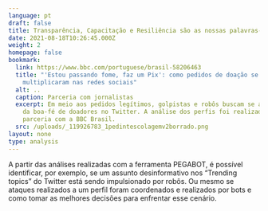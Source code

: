 ```yaml
---
language: pt
draft: false
title: Transparência, Capacitação e Resiliência são as nossas palavras-chaves
date: 2021-08-18T10:26:45.000Z
weight: 2
homepage: false
bookmark:
  link: https://www.bbc.com/portuguese/brasil-58206463
  title: "'Estou passando fome, faz um Pix': como pedidos de doação se
    multiplicaram nas redes sociais"
  alt: ..
  caption: Parceria com jornalistas
  excerpt: Em meio aos pedidos legítimos, golpistas e robôs buscam se aproveitar
    da boa-fé de doadores no Twitter. A análise dos perfis foi realizada em
    parceria com a BBC Brasil.
  src: /uploads/_119926783_1pedintescolagemv2borrado.png
layout: none
type: analysis
---
```

A partir das análises realizadas com a ferramenta PEGABOT, é possível identificar, por exemplo, se um assunto desinformativo nos “Trending topics” do Twitter está sendo impulsionado por robôs. Ou mesmo se ataques realizados a um perfil foram coordenados e realizados por bots e como tomar as melhores decisões para enfrentar esse cenário.